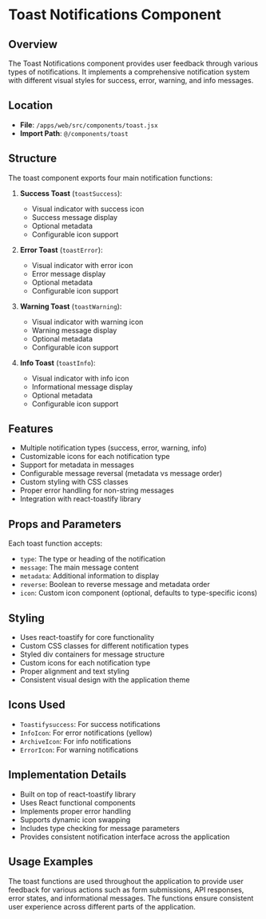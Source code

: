 # Toast Notifications Component

## Overview
The Toast Notifications component provides user feedback through various types of notifications. It implements a comprehensive notification system with different visual styles for success, error, warning, and info messages.

## Location
- **File**: `/apps/web/src/components/toast.jsx`
- **Import Path**: `@/components/toast`

## Structure
The toast component exports four main notification functions:

1. **Success Toast** (`toastSuccess`):
   - Visual indicator with success icon
   - Success message display
   - Optional metadata
   - Configurable icon support

2. **Error Toast** (`toastError`):
   - Visual indicator with error icon
   - Error message display
   - Optional metadata
   - Configurable icon support

3. **Warning Toast** (`toastWarning`):
   - Visual indicator with warning icon
   - Warning message display
   - Optional metadata
   - Configurable icon support

4. **Info Toast** (`toastInfo`):
   - Visual indicator with info icon
   - Informational message display
   - Optional metadata
   - Configurable icon support

## Features
- Multiple notification types (success, error, warning, info)
- Customizable icons for each notification type
- Support for metadata in messages
- Configurable message reversal (metadata vs message order)
- Custom styling with CSS classes
- Proper error handling for non-string messages
- Integration with react-toastify library

## Props and Parameters
Each toast function accepts:
- `type`: The type or heading of the notification
- `message`: The main message content
- `metadata`: Additional information to display
- `reverse`: Boolean to reverse message and metadata order
- `icon`: Custom icon component (optional, defaults to type-specific icons)

## Styling
- Uses react-toastify for core functionality
- Custom CSS classes for different notification types
- Styled div containers for message structure
- Custom icons for each notification type
- Proper alignment and text styling
- Consistent visual design with the application theme

## Icons Used
- `Toastifysuccess`: For success notifications
- `InfoIcon`: For error notifications (yellow)
- `ArchiveIcon`: For info notifications
- `ErrorIcon`: For warning notifications

## Implementation Details
- Built on top of react-toastify library
- Uses React functional components
- Implements proper error handling
- Supports dynamic icon swapping
- Includes type checking for message parameters
- Provides consistent notification interface across the application

## Usage Examples
The toast functions are used throughout the application to provide user feedback for various actions such as form submissions, API responses, error states, and informational messages. The functions ensure consistent user experience across different parts of the application.